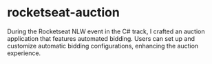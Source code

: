 # rocketseat-auction
 During the Rocketseat NLW event in the C# track, I crafted an auction application that features automated bidding. Users can set up and customize automatic bidding configurations, enhancing the auction experience.
